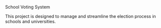 School Voting System

This project is designed to manage and streamline the election process in schools and universities.
